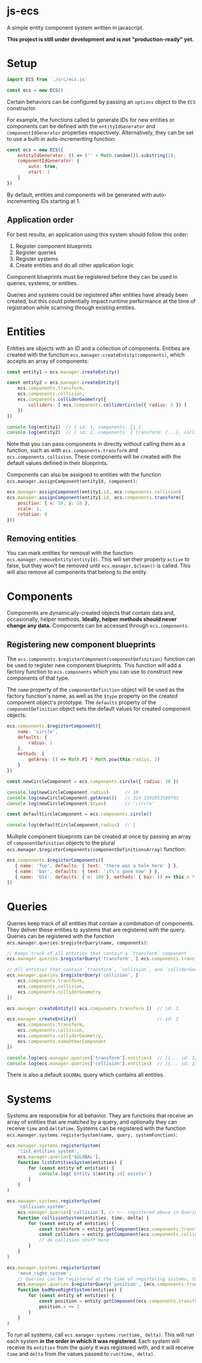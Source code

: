 # js-ecs

A simple entity component system written in javascript.  

**This project is still under development and is not "production-ready" yet.**


# Setup

```javascript
import ECS from './src/ecs.js'

const ecs = new ECS()
```

Certain behaviors can be configured by passing an `options` object to the `ECS` constructor.  

For example, the functions called to generate IDs for new entities or components can be defined with the 
`entityIdGenerator` and `componentIdGenerator` properties respectively. Alternatively, they can be set to use a built-in 
auto-incrementing function:

```javascript
const ecs = new ECS({
    entityIdGenerator: () => ('' + Math.random()).substring(2),
    componentIdGenerator: {
        auto: true,
        start: 1
    }
})
```

By default, entities and components will be generated with auto-incrementing IDs starting at 1.

## Application order

For best results, an application using this system should follow this order:  

1. Register component blueprints  
2. Register queries  
3. Register systems  
4. Create entities and do all other application logic  

Component blueprints must be registered before they can be used in queries, systems, or entities.  

Queries and systems could be registered after entities have already been created, but this could potentially impact 
runtime performance at the time of registration while scanning through existing entities.  


# Entities

Entities are objects with an ID and a collection of components. Entities are created with the function 
`ecs.manager.createEntity(components)`, which accepts an array of components:  

```javascript
const entity1 = ecs.manager.createEntity()

const entity2 = ecs.manager.createEntity([
    ecs.components.transform,
    ecs.components.collision,
    ecs.components.colliderGeometry({
        colliders: [ ecs.components.colliderCircle({ radius: 5 }) ]   
    })
])

console.log(entity1)  // { id: 1, components: {} }
console.log(entity2)  // { id: 2, components: { transform: {...}, collision: {...}, colliderGeometry: {...} }
```

Note that you can pass components in directly without calling them as a function, such as with 
`ecs.components.transform` and `ecs.components.collision`. These components will be created with the default values 
defined in their blueprints.  

Components can also be assigned to entities with the function `ecs.manager.assignComponent(entityId, component)`:  

```javascript
ecs.manager.assignComponent(entity1.id, ecs.components.collision)
ecs.manager.assignComponent(entity1.id, ecs.components.transform({
    position: { x: 10, y: 10 },
    scale: 1,
    rotation: 0
}))
```

## Removing entities

You can mark entities for removal with the function `ecs.manager.removeEntity(entityId)`. This will set their property 
`active` to false, but they won't be removed until `ecs.manager.$clean()` is called. This will also remove all 
components that belong to the entity.


# Components

Components are dynamically-created objects that contain data and, occasionally, helper methods. **Ideally, helper 
methods should never change any data.** Components can be accessed through `ecs.components`.

## Registering new component blueprints

The `ecs.components.$registerComponent(componentDefinition)` function can be used to register new component blueprints. 
This function will add a factory function to `ecs.components` which you can use to construct new components of that 
type.  

The `name` property of the `componentDefinition` object will be used as the factory function's name, as well as 
the `$type` property on the created component object's prototype. The `defaults` property of the `componentDefinition` 
object sets the default values for created component objects:

```javascript
ecs.components.$registerComponent({
    name: 'circle',
    defaults: {
        radius: 1
    },
    methods: {
        getArea: () => Math.PI * Math.pow(this.radius, 2)
    }
})

const newCircleComponent = ecs.components.circle({ radius: 10 })

console.log(newCircleComponent.radius)      // 10
console.log(newCircleComponent.getArea())   // 314.1592653589793
console.log(newCircleComponent.$type)       // 'circle'

const defaultCircleComponent = ecs.components.circle()

console.log(defaultCircleComponent.radius)  // 1
```

Multiple component blueprints can be created at once by passing an array of `componentDefinition` objects to the plural 
 `ecs.manager.$registerComponents(componentDefinitionsArray)` function:
 
 ```javascript
ecs.components.$registerComponents([
    { name: 'foo', defaults: { text: 'there was a hole here' } },
    { name: 'bar', defaults: { text: 'it\'s gone now' } },
    { name: 'biz', defaults: { n: 100 }, methods: { baz: () => this.n * this.n } }
])
```


# Queries

Queries keep track of all entities that contain a combination of components. They deliver these entities to systems that 
are registered with the query. Queries can be registered with the function 
`ecs.manager.queries.$registerQuery(name, components)`:  

```javascript
// Keeps track of all entities that contain a `transform` component
ecs.manager.queries.$registerQuery('transform', [ ecs.components.transform ])

// All entities that contain `transform`, `collision`, and `colliderGeometry` components
ecs.manager.queries.$registerQuery('collision', [
    ecs.components.transform,
    ecs.components.collision,
    ecs.components.colliderGeometry
])

ecs.manager.createEntity([ ecs.components.transform ])  // id: 1

ecs.manager.createEntity([                              // id: 2
    ecs.components.transform,
    ecs.components.collision,
    ecs.components.colliderGeometry,
    ecs.components.someOtherComponent
])

console.log(ecs.manager.queries['transform'].entities)  // [{... id: 1}, {... id: 2}]
console.log(ecs.manager.queries['collision'].entities)  // [{... id: 2}]
```

There is also a default `$GLOBAL` query which contains all entities.  


# Systems
Systems are responsible for all behavior. They are functions that receive an array of entities that are matched by 
a query, and optionally they can receive `time` and `deltaTime`. Systems can be registered with the function 
`ecs.manager.systems.registerSystem(name, query, systemFunction)`:  

```javascript
ecs.manager.systems.registerSystem(
    'list_entities_system',
    ecs.manager.queries['$GLOBAL'],
    function listEntitiesSystem(entities) {
        for (const entity of entities) {
            console.log(`Entity ${entity.id} exists!`)
        }
    }
)

ecs.manager.systems.registerSystem(
    'collision_system',
    ecs.manager.queries['collision'], // <-- registered above in Queries section
    function collisionSystem(entities, time, delta) {
        for (const entity of entities) {
            const transform = entity.getComponent(ecs.components.transform)
            const colliders = entity.getComponent(ecs.components.colliderGeometry).colliders
            // do collision stuff here
        }
    }
)

ecs.manager.systems.registerSystem(
    'move_right_system',
    // Queries can be registered at the time of registering systems, too:
    ecs.manager.queries.$registerQuery('position', [ecs.components.transform]),
    function badMoveRightSystem(entities) {
        for (const entity of entities) {
            const position = entity.getComponent(ecs.components.transform).position
            position.x += 1
        }
    } 
)
```

To run all systems, call `ecs.manager.systems.run(time, delta)`. This will run each system **in the order in which it 
was registered**. Each system will receive its `entities` from the query it was registered with, and it will receive 
`time` and `delta` from the values passed to `run(time, delta)`.